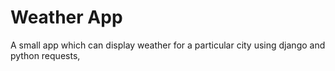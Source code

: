# Weather App
A small app which can display weather for a particular city using django and python requests,
